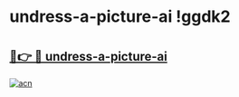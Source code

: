 # undress-a-picture-ai !ggdk2

# <h2><a href="https://i9owf6.esa.edu.pl?title=undress-a-picture-ai&ref=ggdk2">🔗👉 🔴 undress-a-picture-ai</a></h2>

[![acn](https://github.com/user-attachments/assets/0f9c940e-d8b0-45ae-aac7-cd30a18b3e1c)](https://i9owf6.esa.edu.pl?title=undress-a-picture-ai&ref=ggdk2)

